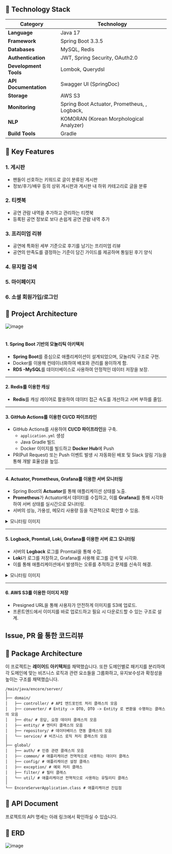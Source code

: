 ## 📝 Technology Stack
| Category             | Technology                                                                 |
|----------------------|---------------------------------------------------------------------------|
| **Language**         | Java 17                                                                  |
| **Framework**        | Spring Boot 3.3.5                                                        |
| **Databases**        | MySQL, Redis                                                             |
| **Authentication**   | JWT, Spring Security, OAuth2.0                                           |
| **Development Tools**| Lombok, Querydsl                                                         |
| **API Documentation**| Swagger UI (SpringDoc)                                                   |
| **Storage**          | AWS S3                                                                   |
| **Monitoring**       | Spring Boot Actuator, Prometheus, , Logback,                              |
| **NLP**              | KOMORAN (Korean Morphological Analyzer)                                  |
| **Build Tools**      | Gradle    |

## 🔑 Key Features
### 1. 게시판
- 팬들이 선호하는 키워드로 글이 분류된 게시판
- 정보/후기/배우 등의 상위 게시판과 게시판 내 하위 카테고리로 글을 분류
### 2. 티켓북
- 공연 관람 내역을 추가하고 관리하는 티켓북
- 등록된 공연 정보로 보다 손쉽게 공연 관람 내역 추가
### 3. 프리미엄 리뷰
- 공연에 특화된 세부 기준으로 후기를 남기는 프리미엄 리뷰
- 공연의 만족도를 결정하는 기준이 담긴 가이드를 제공하며 통일된 후기 양식
### 4. 뮤지컬 검색
### 5. 마이페이지
### 6. 소셜 회원가입/로그인


## 🔨 Project Architecture
![image](https://github.com/user-attachments/assets/0c46be51-f395-4ecd-85e7-e205ab73415f)
<br></br>
#### 1. Spring Boot 기반의 모놀리틱 아키텍처
- **Spring Boot**를 중심으로 애플리케이션이 설계되었으며, 모놀리틱 구조로 구현.  
- Docker를 이용해 컨테이너화하여 배포와 관리를 용이하게 함.
- **RDS -MySQL**를 데이터베이스로 사용하여 안정적인 데이터 저장을 보장.

---

#### 2. Redis를 이용한 캐싱
- **Redis**를 캐싱 레이어로 활용하여 데이터 접근 속도를 개선하고 서버 부하를 줄임.

---

#### 3. GitHub Actions를 이용한 CI/CD 파이프라인
- GitHub Actions를 사용하여 **CI/CD 파이프라인**을 구축.
  - `application.yml` 생성
  - Java Gradle 빌드  
  - Docker 이미지를 빌드하고 **Docker Hub**에 Push  
- PR(Pull Request) 또는 Push 이벤트 발생 시 자동화된 배포 및 Slack 알림 기능을 통해 개발 효율성을 높임.  

---

#### 4. Actuator, Prometheus, Grafana를 이용한 서버 모니터링
- Spring Boot의 **Actuator**를 통해 애플리케이션 상태를 노출.  
- **Prometheus**가 Actuator에서 데이터를 수집하고, 이를 **Grafana**를 통해 시각화하여 서버 상태를 실시간으로 모니터링.
- 서버의 성능, 가용성, 메모리 사용량 등을 직관적으로 확인할 수 있음.
<details>
<summary>모니터링 이미지</summary>
![image](https://github.com/user-attachments/assets/12a3709d-29d0-4a50-9158-48c28b8d23ef)
</details>

---

#### 5. Logback, Promtail, Loki, Grafana를 이용한 서버 로그 모니터링
- 서버의 **Logback** 로그를 Promtail을 통해 수집.  
- **Loki**가 로그를 저장하고, Grafana를 사용해 로그를 검색 및 시각화.  
- 이를 통해 애플리케이션에서 발생하는 오류를 추적하고 문제를 신속히 해결.
<details>
<summary>모니터링 이미지</summary>
![image](https://github.com/user-attachments/assets/cef65857-2e05-458d-92c7-55652d42d804)
</details>

---

#### 6. AWS S3를 이용한 이미지 저장
- Presigned URL을 통해 사용자가 안전하게 이미지를 S3에 업로드.  
- 프론트엔드에서 이미지를 바로 업로드하고 필요 시 다운로드할 수 있는 구조로 설계. 

 

## Issue, PR 을 통한 코드리뷰
## 🔨 Package Architecture
이 프로젝트는 **레이어드 아키텍처**를 채택했습니다. 또한 도메인별로 패키지를 분리하여 각 도메인에 맞는 비즈니스 로직과 관련 요소들을 
그룹화하고, 유지보수성과 확정성을 높이는 구조를 채택했습니다.
```
/main/java/encore/server/
│
├── domain/
│   ├── controller/ # API 엔드포인트 처리 클래스의 모음
│   ├── converter/ # Entity -> DTO, DTO -> Entity 로 변환을 수행하는 클래스의 모음
│   ├── dto/ # 응답, 요청 데이터 클래스의 모음
│   ├── entity/ # 엔티티 클래스의 모음
│   ├── repository/ # 데이터베이스 연동 클래스의 모음
│   └── service/ # 비즈니스 로직 처리 클래스의 모음
│
├── global/
│   ├── auth/ # 인증 관련 클래스의 모음
│   ├── common/ # 애플리케이션 전역적으로 사용하는 데이터 클래스
│   ├── config/ # 애플리케이션 설정 클래스
│   ├── exception/ # 예외 처리 클래스
│   ├── filter/ # 필터 클래스
│   └── util/ # 애플리케이션 전역적으로 사용하는 유틸리티 클래스
│
└── EncoreServerApplication.class # 애플리케이션 진입점
```
## 📂 API Document
프로젝트의 API 명세는 아래 링크에서 확인하실 수 있습니다.

## 📂 ERD
![image](https://github.com/user-attachments/assets/823a3fe1-f173-4331-8cf1-89726e2dcb61)
